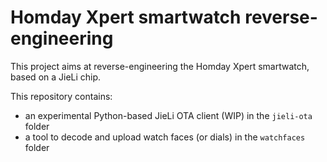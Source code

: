 Homday Xpert smartwatch reverse-engineering
===========================================

This project aims at reverse-engineering the Homday Xpert
smartwatch, based on a JieLi chip.

This repository contains:

* an experimental Python-based JieLi OTA client (WIP) in the `jieli-ota` folder
* a tool to decode and upload watch faces (or dials) in the `watchfaces` folder


